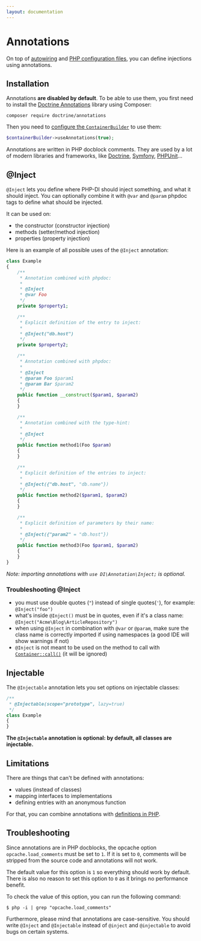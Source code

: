 ```yaml
---
layout: documentation
---
```


# Annotations

On top of [autowiring](autowiring.md) and [PHP configuration files](php-definitions.md), you can define injections using annotations.

## Installation

Annotations **are disabled by default**. To be able to use them, you first need to install the [Doctrine Annotations](http://doctrine-common.readthedocs.org/en/latest/reference/annotations.html) library using Composer:

```
composer require doctrine/annotations
```

Then you need to [configure the `ContainerBuilder`](container-configuration.md) to use them:

```php
$containerBuilder->useAnnotations(true);
```

Annotations are written in PHP docblock comments. They are used by a lot of modern libraries and frameworks, like [Doctrine](http://docs.doctrine-project.org/projects/doctrine-orm/en/latest/index.html), [Symfony](http://symfony.com/), [PHPUnit](http://www.phpunit.de/)…

## @Inject

`@Inject` lets you define where PHP-DI should inject something, and what it should inject. You can optionally combine it with `@var` and `@param` phpdoc tags to define what should be injected.

It can be used on:

- the constructor (constructor injection)
- methods (setter/method injection)
- properties (property injection)

Here is an example of all possible uses of the `@Inject` annotation:

```php
class Example
{
    /**
     * Annotation combined with phpdoc:
     *
     * @Inject
     * @var Foo
     */
    private $property1;

    /**
     * Explicit definition of the entry to inject:
     *
     * @Inject("db.host")
     */
    private $property2;

    /**
     * Annotation combined with phpdoc:
     *
     * @Inject
     * @param Foo $param1
     * @param Bar $param2
     */
    public function __construct($param1, $param2)
    {
    }

    /**
     * Annotation combined with the type-hint:
     *
     * @Inject
     */
    public function method1(Foo $param)
    {
    }

    /**
     * Explicit definition of the entries to inject:
     *
     * @Inject({"db.host", "db.name"})
     */
    public function method2($param1, $param2)
    {
    }

    /**
     * Explicit definition of parameters by their name:
     *
     * @Inject({"param2" = "db.host"})
     */
    public function method3(Foo $param1, $param2)
    {
    }
}
```

*Note: importing annotations with `use DI\Annotation\Inject;` is optional.*

### Troubleshooting @Inject

- you must use double quotes (`"`) instead of single quotes(`'`), for example: `@Inject("foo")`
- what's inside `@Inject()` must be in quotes, even if it's a class name: `@Inject("Acme\Blog\ArticleRepository")`
- when using `@Inject` in combination with `@var` or `@param`, make sure the class name is correctly imported if using namespaces (a good IDE will show warnings if not)
- `@Inject` is not meant to be used on the method to call with [`Container::call()`](container.md#call) (it will be ignored)

## Injectable

The `@Injectable` annotation lets you set options on injectable classes:

```php
/**
 * @Injectable(scope="prototype", lazy=true)
 */
class Example
{
}
```

**The `@Injectable` annotation is optional: by default, all classes are injectable.**

## Limitations

There are things that can't be defined with annotations:

- values (instead of classes)
- mapping interfaces to implementations
- defining entries with an anonymous function

For that, you can combine annotations with [definitions in PHP](php-definitions.md).

## Troubleshooting

Since annotations are in PHP docblocks, the opcache option `opcache.load_comments` must be set to `1`. If it is set to `0`, comments will be stripped from the source code and annotations will not work.

The default value for this option is `1` so everything should work by default. There is also no reason to set this option to `0` as it brings no performance benefit.

To check the value of this option, you can run the following command:

```
$ php -i | grep "opcache.load_comments"
```

Furthermore, please mind that annotations are case-sensitive. You should write `@Inject` and `@Injectable` instead of `@inject` and `@injectable` to avoid bugs on certain systems.

